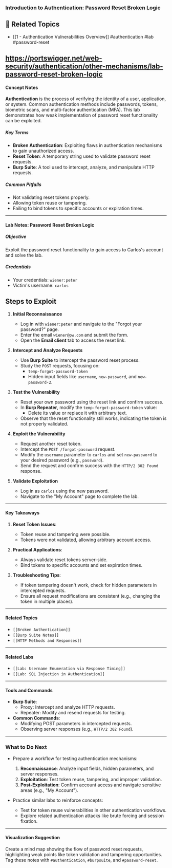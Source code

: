 ### **Introduction to Authentication: Password Reset Broken Logic**
## 🔗 Related Topics
- [[1 - Authentication Vulnerabilities Overview]]
#authentication #lab #password-reset 

https://portswigger.net/web-security/authentication/other-mechanisms/lab-password-reset-broken-logic
---

#### **Concept Notes**

**Authentication** is the process of verifying the identity of a user, application, or system. Common authentication methods include passwords, tokens, biometric scans, and multi-factor authentication (MFA). This lab demonstrates how weak implementation of password reset functionality can be exploited.

##### **Key Terms**

- **Broken Authentication**: Exploiting flaws in authentication mechanisms to gain unauthorized access.
- **Reset Token**: A temporary string used to validate password reset requests.
- **Burp Suite**: A tool used to intercept, analyze, and manipulate HTTP requests.

##### **Common Pitfalls**

- Not validating reset tokens properly.
- Allowing token reuse or tampering.
- Failing to bind tokens to specific accounts or expiration times.

---

#### **Lab Notes: Password Reset Broken Logic**

##### **Objective**

Exploit the password reset functionality to gain access to Carlos's account and solve the lab.

##### **Credentials**

- Your credentials: `wiener:peter`
- Victim's username: `carlos`

## **Steps to Exploit**

1. **Initial Reconnaissance**
    
    - Log in with `wiener:peter` and navigate to the "Forgot your password?" page.
    - Enter the email `wiener@pw.com` and submit the form.
    - Open the **Email client** tab to access the reset link.
2. **Intercept and Analyze Requests**
    
    - Use **Burp Suite** to intercept the password reset process.
    - Study the `POST` requests, focusing on:
        - `temp-forgot-password-token`
        - Hidden input fields like `username`, `new-password`, and `new-password-2`.
3. **Test the Vulnerability**
    
    - Reset your own password using the reset link and confirm success.
    - In **Burp Repeater**, modify the `temp-forgot-password-token` value:
        - Delete its value or replace it with arbitrary text.
    - Observe that the reset functionality still works, indicating the token is not properly validated.
4. **Exploit the Vulnerability**
    
    - Request another reset token.
    - Intercept the `POST /forgot-password` request.
    - Modify the `username` parameter to `carlos` and set `new-password` to your desired password (e.g., `password`).
    - Send the request and confirm success with the `HTTP/2 302 Found` response.
5. **Validate Exploitation**
    
    - Log in as `carlos` using the new password.
    - Navigate to the "My Account" page to complete the lab.

---

#### **Key Takeaways**

1. **Reset Token Issues**:
    
    - Token reuse and tampering were possible.
    - Tokens were not validated, allowing arbitrary account access.
2. **Practical Applications**:
    
    - Always validate reset tokens server-side.
    - Bind tokens to specific accounts and set expiration times.
3. **Troubleshooting Tips**:
    
    - If token tampering doesn't work, check for hidden parameters in intercepted requests.
    - Ensure all request modifications are consistent (e.g., changing the token in multiple places).

---

#### **Related Topics**

- `[[Broken Authentication]]`
- `[[Burp Suite Notes]]`
- `[[HTTP Methods and Responses]]`

---

#### **Related Labs**

- `[[Lab: Username Enumeration via Response Timing]]`
- `[[Lab: SQL Injection in Authentication]]`

---

#### **Tools and Commands**

- **Burp Suite**:
    - Proxy: Intercept and analyze HTTP requests.
    - Repeater: Modify and resend requests for testing.
- **Common Commands**:
    - Modifying POST parameters in intercepted requests.
    - Observing server responses (e.g., `HTTP/2 302 Found`).

---

### **What to Do Next**

- Prepare a workflow for testing authentication mechanisms:
    
    1. **Reconnaissance**: Analyze input fields, hidden parameters, and server responses.
    2. **Exploitation**: Test token reuse, tampering, and improper validation.
    3. **Post-Exploitation**: Confirm account access and navigate sensitive areas (e.g., "My Account").
- Practice similar labs to reinforce concepts:
    
    - Test for token reuse vulnerabilities in other authentication workflows.
    - Explore related authentication attacks like brute forcing and session fixation.

---

#### **Visualization Suggestion**

Create a mind map showing the flow of password reset requests, highlighting weak points like token validation and tampering opportunities. Tag these notes with `#authentication`, `#burpsuite`, and `#password-reset`.